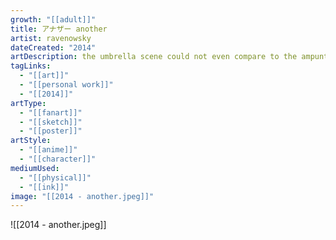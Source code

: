 ```yaml
---
growth: "[[adult]]"
title: アナザー another
artist: ravenowsky
dateCreated: "2014"
artDescription: the umbrella scene could not even compare to the ampunt of gore shit i watch back then,,,, i had level 6 morbid curiosity as a kid and it was definitely not healthy. and i carried it to adulthood and now i'm a gore media enthusiast. not sure if it is part of any mental illness i have but it is what it is; a passion.
tagLinks:
  - "[[art]]"
  - "[[personal work]]"
  - "[[2014]]"
artType:
  - "[[fanart]]"
  - "[[sketch]]"
  - "[[poster]]"
artStyle:
  - "[[anime]]"
  - "[[character]]"
mediumUsed:
  - "[[physical]]"
  - "[[ink]]"
image: "[[2014 - another.jpeg]]"
---
```

![[2014 - another.jpeg]]